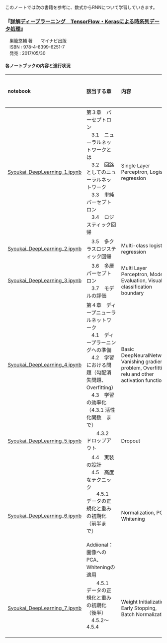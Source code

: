 このノートでは次の書籍を参考に、数式からRNNについて学習していきます。  
  
### 『[詳解ディープラーニング　TensorFlow・Kerasによる時系列データ処理](https://book.mynavi.jp/ec/products/detail/id=72995)』
　巣籠悠輔 著  
　マイナビ出版  
　ISBN : 978-4-8399-6251-7  
　発売 : 2017/05/30  
  
#### 各ノートブックの内容と進行状況 

|notebook|該当する章|内容|進行状況|
|:--|:--|:--|:--|
|[Syoukai_DeepLearning_1.ipynb](https://github.com/YouheiKomakine/study_memo/blob/master/Syoukai_DeepLearning/Syoukai_DeepLearning_1.ipynb)|第３章　パーセプトロン<br />　3.1　ニューラルネットワークとは<br />　3.2　回路としてのニューラルネットワーク<br />　3.3　単純パーセプトロン<br />　3.4　ロジスティック回帰|Single Layer Perceptron, Logistic regression|完了|
|[Syoukai_DeepLearning_2.ipynb](https://github.com/YouheiKomakine/study_memo/blob/master/Syoukai_DeepLearning/Syoukai_DeepLearning_2.ipynb)|　3.5　多クラスロジスティック回帰|Multi-class logistic regression|完了|
|[Syoukai_DeepLearning_3.ipynb](https://github.com/YouheiKomakine/study_memo/blob/master/Syoukai_DeepLearning/Syoukai_DeepLearning_3.ipynb)|　3.6　多層パーセプトロン<br />　3.7　モデルの評価|Multi Layer Perceptron, Model Evaluation, Visualize classification boundary|完了|
|[Syoukai_DeepLearning_4.ipynb](https://github.com/YouheiKomakine/study_memo/blob/master/Syoukai_DeepLearning/Syoukai_DeepLearning_4.ipynb)|第４章　ディープニューラルネットワーク<br />　4.1　ディープラーニングへの準備<br />　4.2　学習における問題（勾配消失問題、Overfitting）<br />　4.3　学習の効率化（4.3.1 活性化関数　まで）|Basic DeepNeuralNetwork, Vanishing gradient problem, Overfitting, relu and other activation function|完了|
|[Syoukai_DeepLearning_5.ipynb](https://github.com/YouheiKomakine/study_memo/blob/master/Syoukai_DeepLearning/Syoukai_DeepLearning_5.ipynb)|　　4.3.2　ドロップアウト|Dropout|完了|
|[Syoukai_DeepLearning_6.ipynb](https://github.com/YouheiKomakine/study_memo/blob/master/Syoukai_DeepLearning/Syoukai_DeepLearning_6.ipynb)|　4.4　実装の設計<br />　4.5　高度なテクニック<br />　　4.5.1　データの正規化と重みの初期化（前半まで）<br />　Addiional：画像へのPCA、Whiteningの適用|Normalization, PCA, Whitening|完了|
|[Syoukai_DeepLearning_7.ipynb](https://github.com/YouheiKomakine/study_memo/blob/master/Syoukai_DeepLearning/Syoukai_DeepLearning_7.ipynb)|　　4.5.1　データの正規化と重みの初期化（後半）<br />　4.5.2〜4.5.4<br />　|Weight Initialization, Early Stopping, Batch Normalization|WIP|
